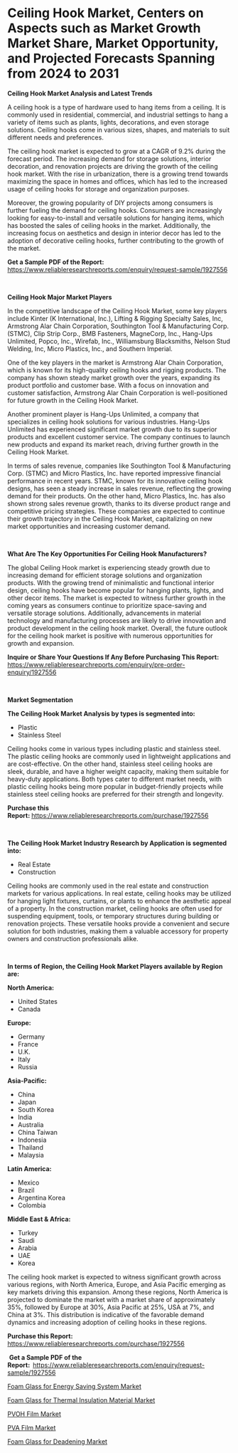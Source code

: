 <p><h1>Ceiling Hook Market, Centers on Aspects such as Market Growth Market Share, Market Opportunity, and Projected Forecasts Spanning from 2024 to 2031</h1></p><p><strong>Ceiling Hook Market Analysis and Latest Trends</strong></p>
<p><p>A ceiling hook is a type of hardware used to hang items from a ceiling. It is commonly used in residential, commercial, and industrial settings to hang a variety of items such as plants, lights, decorations, and even storage solutions. Ceiling hooks come in various sizes, shapes, and materials to suit different needs and preferences.</p><p>The ceiling hook market is expected to grow at a CAGR of 9.2% during the forecast period. The increasing demand for storage solutions, interior decoration, and renovation projects are driving the growth of the ceiling hook market. With the rise in urbanization, there is a growing trend towards maximizing the space in homes and offices, which has led to the increased usage of ceiling hooks for storage and organization purposes.</p><p>Moreover, the growing popularity of DIY projects among consumers is further fueling the demand for ceiling hooks. Consumers are increasingly looking for easy-to-install and versatile solutions for hanging items, which has boosted the sales of ceiling hooks in the market. Additionally, the increasing focus on aesthetics and design in interior decor has led to the adoption of decorative ceiling hooks, further contributing to the growth of the market.</p></p>
<p><strong>Get a Sample PDF of the Report:&nbsp;</strong> <a href="https://www.reliableresearchreports.com/enquiry/request-sample/1927556">https://www.reliableresearchreports.com/enquiry/request-sample/1927556</a></p>
<p>&nbsp;</p>
<p><strong>Ceiling Hook Major Market Players</strong></p>
<p><p>In the competitive landscape of the Ceiling Hook Market, some key players include Kinter (K International, Inc.), Lifting & Rigging Specialty Sales, Inc, Armstrong Alar Chain Corporation, Southington Tool & Manufacturing Corp. (STMC), Clip Strip Corp., BMB Fasteners, MagneCorp, Inc., Hang-Ups Unlimited, Popco, Inc., Wirefab, Inc., Williamsburg Blacksmiths, Nelson Stud Welding, Inc, Micro Plastics, Inc., and Southern Imperial.</p><p>One of the key players in the market is Armstrong Alar Chain Corporation, which is known for its high-quality ceiling hooks and rigging products. The company has shown steady market growth over the years, expanding its product portfolio and customer base. With a focus on innovation and customer satisfaction, Armstrong Alar Chain Corporation is well-positioned for future growth in the Ceiling Hook Market.</p><p>Another prominent player is Hang-Ups Unlimited, a company that specializes in ceiling hook solutions for various industries. Hang-Ups Unlimited has experienced significant market growth due to its superior products and excellent customer service. The company continues to launch new products and expand its market reach, driving further growth in the Ceiling Hook Market.</p><p>In terms of sales revenue, companies like Southington Tool & Manufacturing Corp. (STMC) and Micro Plastics, Inc. have reported impressive financial performance in recent years. STMC, known for its innovative ceiling hook designs, has seen a steady increase in sales revenue, reflecting the growing demand for their products. On the other hand, Micro Plastics, Inc. has also shown strong sales revenue growth, thanks to its diverse product range and competitive pricing strategies. These companies are expected to continue their growth trajectory in the Ceiling Hook Market, capitalizing on new market opportunities and increasing customer demand.</p></p>
<p>&nbsp;</p>
<p><strong>What Are The Key Opportunities For Ceiling Hook Manufacturers?</strong></p>
<p><p>The global Ceiling Hook market is experiencing steady growth due to increasing demand for efficient storage solutions and organization products. With the growing trend of minimalistic and functional interior design, ceiling hooks have become popular for hanging plants, lights, and other decor items. The market is expected to witness further growth in the coming years as consumers continue to prioritize space-saving and versatile storage solutions. Additionally, advancements in material technology and manufacturing processes are likely to drive innovation and product development in the ceiling hook market. Overall, the future outlook for the ceiling hook market is positive with numerous opportunities for growth and expansion.</p></p>
<p><strong>Inquire or Share Your Questions If Any Before Purchasing This Report:</strong> <a href="https://www.reliableresearchreports.com/enquiry/pre-order-enquiry/1927556">https://www.reliableresearchreports.com/enquiry/pre-order-enquiry/1927556</a></p>
<p>&nbsp;</p>
<p><strong>Market Segmentation</strong></p>
<p><strong>The Ceiling Hook Market Analysis by types is segmented into:</strong></p>
<p><ul><li>Plastic</li><li>Stainless Steel</li></ul></p>
<p><p>Ceiling hooks come in various types including plastic and stainless steel. The plastic ceiling hooks are commonly used in lightweight applications and are cost-effective. On the other hand, stainless steel ceiling hooks are sleek, durable, and have a higher weight capacity, making them suitable for heavy-duty applications. Both types cater to different market needs, with plastic ceiling hooks being more popular in budget-friendly projects while stainless steel ceiling hooks are preferred for their strength and longevity.</p></p>
<p><strong>Purchase this Report:&nbsp;</strong><a href="https://www.reliableresearchreports.com/purchase/1927556">https://www.reliableresearchreports.com/purchase/1927556</a></p>
<p>&nbsp;</p>
<p><strong>The Ceiling Hook Market Industry Research by Application is segmented into:</strong></p>
<p><ul><li>Real Estate</li><li>Construction</li></ul></p>
<p><p>Ceiling hooks are commonly used in the real estate and construction markets for various applications. In real estate, ceiling hooks may be utilized for hanging light fixtures, curtains, or plants to enhance the aesthetic appeal of a property. In the construction market, ceiling hooks are often used for suspending equipment, tools, or temporary structures during building or renovation projects. These versatile hooks provide a convenient and secure solution for both industries, making them a valuable accessory for property owners and construction professionals alike.</p></p>
<p>&nbsp;</p>
<p><strong>In terms of Region, the Ceiling Hook Market Players available by Region are:</strong></p>
<p>
    <p> <strong> North America: </strong>
        <ul>
            <li>United States</li>
            <li>Canada</li>
        </ul>
        </p> 
    <p> <strong> Europe: </strong>
        <ul>
            <li>Germany</li>
            <li>France</li>
            <li>U.K.</li>
            <li>Italy</li>
            <li>Russia</li>
        </ul>
        </p> 
    <p> <strong> Asia-Pacific: </strong>
        <ul>
            <li>China</li>
            <li>Japan</li>
            <li>South Korea</li>
            <li>India</li>
            <li>Australia</li>
            <li>China Taiwan</li>
            <li>Indonesia</li>
            <li>Thailand</li>
            <li>Malaysia</li>
        </ul>
        </p> 
    <p> <strong> Latin America: </strong>
        <ul>
            <li>Mexico</li>
            <li>Brazil</li>
            <li>Argentina Korea</li>
            <li>Colombia</li>
        </ul>
        </p> 
    <p> <strong> Middle East & Africa: </strong>
        <ul>
            <li>Turkey</li>
            <li>Saudi</li>
            <li>Arabia</li>
            <li>UAE</li>
            <li>Korea</li>
        </ul>
    </p>
    </p>
<p><p>The ceiling hook market is expected to witness significant growth across various regions, with North America, Europe, and Asia Pacific emerging as key markets driving this expansion. Among these regions, North America is projected to dominate the market with a market share of approximately 35%, followed by Europe at 30%, Asia Pacific at 25%, USA at 7%, and China at 3%. This distribution is indicative of the favorable demand dynamics and increasing adoption of ceiling hooks in these regions.</p></p>
<p><strong>Purchase this Report: </strong><a href="https://www.reliableresearchreports.com/purchase/1927556">https://www.reliableresearchreports.com/purchase/1927556</a></p>
<p>&nbsp;<strong>Get a Sample PDF of the Report:&nbsp;&nbsp;</strong><a href="https://www.reliableresearchreports.com/enquiry/request-sample/1927556">https://www.reliableresearchreports.com/enquiry/request-sample/1927556</a></p>
<p><strong></strong></p>
<p><p><a href="https://butternut-bug-553.notion.site/Foam-Glass-for-Energy-Saving-System-Market-Size-Growth-and-Forecast-from-2024-2031-0b378980ab8c47a0abc7dd6e122bc54a">Foam Glass for Energy Saving System Market</a></p><p><a href="https://invited-way-688.notion.site/Foam-Glass-for-Thermal-Insulation-Material-Market-Size-Share-Trends-Analysis-Report-By-Material--340b49b1bf184adb83a17630f998dbae">Foam Glass for Thermal Insulation Material Market</a></p><p><a href="https://view.publitas.com/reportprime-1/pvoh-film-market-analysis-and-market-size-global-industry-overview-market-segmentation-and-forecast-2024-to-2031/">PVOH Film Market</a></p><p><a href="https://view.publitas.com/reportprime-1/pva-film-market-share-market-new-trends-analysis-report-by-type-by-application-by-end-use-by-region-and-segment-forecasts-2024-2031/">PVA Film Market</a></p><p><a href="https://mire-aunt-385.notion.site/Foam-Glass-for-Deadening-Market-Provides-Detailed-Segmentation-of-this-Market-based-on-Type-Applica-4d4e0e852b534c72b3eee0d251188e15">Foam Glass for Deadening Market</a></p></p>